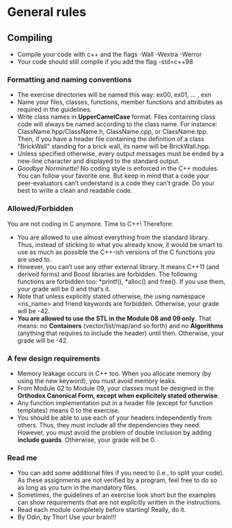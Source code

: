 # General rules

## Compiling

- Compile your code with c++ and the flags -Wall -Wextra -Werror
- Your code should still compile if you add the flag -std=c++98

### Formatting and naming conventions

- The exercise directories will be named this way: ex00, ex01, ... , exn
- Name your files, classes, functions, member functions and attributes as required in
the guidelines.
- Write class names in **UpperCamelCase** format. Files containing class code will
always be named according to the class name. For instance:
ClassName.hpp/ClassName.h, ClassName.cpp, or ClassName.tpp. Then, if you
have a header file containing the definition of a class "BrickWall" standing for a
brick wall, its name will be BrickWall.hpp.
- Unless specified otherwise, every output messages must be ended by a new-line
character and displayed to the standard output.
- *Goodbye Norminette!* No coding style is enforced in the C++ modules. You can
follow your favorite one. But keep in mind that a code your peer-evaluators can’t
understand is a code they can’t grade. Do your best to write a clean and readable
code.

### Allowed/Forbidden

You are not coding in C anymore. Time to C++! Therefore:

- You are allowed to use almost everything from the standard library. Thus, instead
of sticking to what you already know, it would be smart to use as much as possible
the C++-ish versions of the C functions you are used to.
- However, you can’t use any other external library. It means C++11 (and derived
forms) and Boost libraries are forbidden. The following functions are forbidden
too: *printf(), *alloc() and free(). If you use them, your grade will be 0 and
that’s it.
- Note that unless explicitly stated otherwise, the using namespace <ns_name> and
friend keywords are forbidden. Otherwise, your grade will be -42.
- **You are allowed to use the STL in the Module 08 and 09 only**. That means:
no **Containers** (vector/list/map/and so forth) and no **Algorithms** (anything that
requires to include the <algorithm> header) until then. Otherwise, your grade will
be -42.

### A few design requirements

- Memory leakage occurs in C++ too. When you allocate memory (by using the new
keyword), you must avoid memory leaks.
- From Module 02 to Module 09, your classes must be designed in the **Orthodox Canonical Form, except when explicitely stated otherwise**.
- Any function implementation put in a header file (except for function templates)
means 0 to the exercise.
- You should be able to use each of your headers independently from others. Thus,
they must include all the dependencies they need. However, you must avoid the
problem of double inclusion by adding **include guards**. Otherwise, your grade will
be 0.

### Read me

- You can add some additional files if you need to (i.e., to split your code). As these assignments are not verified by a program, feel free to do so as long as you turn in the mandatory files.
- Sometimes, the guidelines of an exercise look short but the examples can show requirements that are not explicitly written in the instructions.
- Read each module completely before starting! Really, do it.
- By Odin, by Thor! Use your brain!!!
